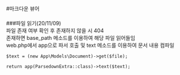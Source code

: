#마크다운 뷰어  
#### 
###파일 읽기(20/11/09)  
파일 존재 여부 확인 후 존재하지 않을 시 404  
존재하면 base_path 메소드를 이용하여 해당 파일 읽어들임  
web.php에서 app으로 파서 호출 및 text 메소드를 이용하여 문서 내용 컴파일  

    $text = (new App\Models\Document)->get($file);
    
    return app(ParsedownExtra::class)->text($text);

